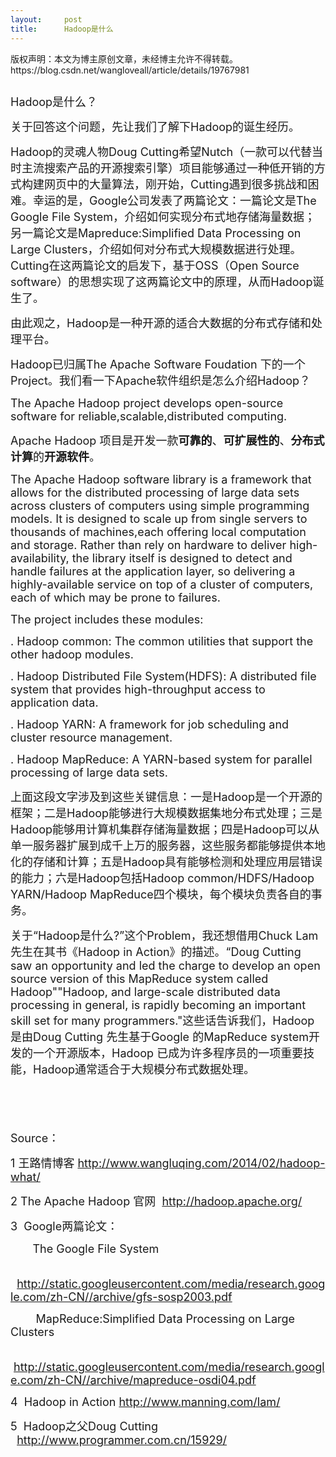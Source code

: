```yaml
---
layout:     post
title:      Hadoop是什么
---
```

<div id="article_content" class="article_content clearfix csdn-tracking-statistics" data-pid="blog" data-mod="popu_307" data-dsm="post">
								<div class="article-copyright">
					版权声明：本文为博主原创文章，未经博主允许不得转载。					https://blog.csdn.net/wangloveall/article/details/19767981				</div>
								            <link rel="stylesheet" href="https://csdnimg.cn/release/phoenix/template/css/ck_htmledit_views-f76675cdea.css">
						<div class="htmledit_views" id="content_views">
                
<p><span style="font-size:18px;"><img src="https://img-blog.csdn.net/20140223220648921?watermark/2/text/aHR0cDovL2Jsb2cuY3Nkbi5uZXQvd2FuZ2xvdmVhbGw=/font/5a6L5L2T/fontsize/400/fill/I0JBQkFCMA==/dissolve/70/gravity/Center" alt=""><br></span></p>
<p><span style="font-size:18px;">Hadoop是什么？</span></p>
<p><span style="font-size:18px;">关于回答这个问题，先让我们了解下Hadoop的诞生经历。</span></p>
<p><span style="font-size:18px;">Hadoop的灵魂人物Doug Cutting希望Nutch（一款可以代替当时主流搜索产品的开源搜索引擎）项目能够通过一种低开销的方式构建网页中的大量算法，刚开始，Cutting遇到很多挑战和困难。幸运的是，Google公司发表了两篇论文：一篇论文是The Google File System，介绍如何实现分布式地存储海量数据；另一篇论文是Mapreduce:Simplified Data Processing on Large Clusters，介绍如何对分布式大规模数据进行处理。Cutting在这两篇论文的启发下，基于OSS（Open
 Source software）的思想实现了这两篇论文中的原理，从而Hadoop诞生了。</span></p>
<p><span style="font-size:18px;">由此观之，Hadoop是一种开源的适合大数据的分布式存储和处理平台。</span></p>
<p><span style="font-size:18px;">Hadoop已归属The Apache Software Foudation 下的一个Project。我们看一下Apache软件组织是怎么介绍Hadoop？</span></p>
<p><span style="font-size:18px;">The Apache Hadoop project develops open-source software for reliable,scalable,distributed computing.</span></p>
<p><span style="font-size:18px;">Apache Hadoop 项目是开发一款<strong>可靠的</strong>、<strong>可扩展性的</strong>、<strong>分布式计算</strong>的<strong>开源软件</strong>。</span></p>
<p><span style="font-size:18px;">The Apache Hadoop software library is a framework that allows for the distributed processing of large data sets across clusters of computers using simple programming models. It is designed to scale up from single servers to thousands
 of machines,each offering local computation and storage. Rather than rely on hardware to deliver high-availability, the library itself is designed to detect and handle failures at the application layer, so delivering a highly-available service on top of a
 cluster of computers, each of which may be prone to failures.</span></p>
<p><span style="font-size:18px;">The project includes these modules:</span></p>
<p><span style="font-size:18px;">. Hadoop common: The common utilities that support the other hadoop modules.</span></p>
<p><span style="font-size:18px;">. Hadoop Distributed File System(HDFS): A distributed file system that provides high-throughput access to application data.</span></p>
<p><span style="font-size:18px;">. Hadoop YARN: A framework for job scheduling and cluster resource management.</span></p>
<p><span style="font-size:18px;">. Hadoop MapReduce: A YARN-based system for parallel processing of large data sets.</span></p>
<p><span style="font-size:18px;">上面这段文字涉及到这些关键信息：一是Hadoop是一个开源的框架；二是Hadoop能够进行大规模数据集地分布式处理；三是Hadoop能够用计算机集群存储海量数据；四是Hadoop可以从单一服务器扩展到成千上万的服务器，这些服务都能够提供本地化的存储和计算；五是Hadoop具有能够检测和处理应用层错误的能力；六是Hadoop包括Hadoop common/HDFS/Hadoop YARN/Hadoop MapReduce四个模块，每个模块负责各自的事务。</span></p>
<p><span style="font-size:18px;">关于“Hadoop是什么?”这个Problem，我还想借用Chuck Lam先生在其书《Hadoop in Action》的描述。“Doug Cutting saw an opportunity and led the charge to develop an open source version of this MapReduce system called Hadoop""Hadoop, and large-scale distributed
 data processing in general, is rapidly becoming an important skill set for many programmers."这些话告诉我们，Hadoop是由Doug Cutting 先生基于Google 的MapReduce system开发的一个开源版本，Hadoop 已成为许多程序员的一项重要技能，Hadoop通常适合于大规模分布式数据处理。</span></p>
<p><span style="font-size:18px;"><br></span></p>
<p><span style="font-size:18px;"><br></span></p>
<p><span style="font-size:18px;">Source：</span></p>
<p><span style="font-size:18px;">1 王路情博客 <a href="http://www.wangluqing.com/2014/02/hadoop-what/" rel="nofollow">http://www.wangluqing.com/2014/02/hadoop-what/</a></span></p>
<p><span style="font-size:18px;">2 The Apache Hadoop 官网  <a href="http://hadoop.apache.org/" rel="nofollow">http://hadoop.apache.org/</a></span></p>
<p><span style="font-size:18px;">3  Google两篇论文：</span></p>
<p><span style="font-size:18px;">       The Google File System  </span></p>
<p><span style="font-size:18px;">        <a href="http://static.googleusercontent.com/media/research.google.com/zh-CN//archive/gfs-sosp2003.pdf" rel="nofollow">http://static.googleusercontent.com/media/research.google.com/zh-CN//archive/gfs-sosp2003.pdf</a></span></p>
<p><span style="font-size:18px;">        MapReduce:Simplified Data Processing on Large Clusters  </span></p>
<p><span style="font-size:18px;">       <a href="http://static.googleusercontent.com/media/research.google.com/zh-CN//archive/mapreduce-osdi04.pdf" rel="nofollow">http://static.googleusercontent.com/media/research.google.com/zh-CN//archive/mapreduce-osdi04.pdf</a></span></p>
<p><span style="font-size:18px;">4  Hadoop in Action <a href="http://www.manning.com/lam/" rel="nofollow">http://www.manning.com/lam/</a></span></p>
<p><span style="font-size:18px;">5  Hadoop之父Doug Cutting   </span><a href="http://www.programmer.com.cn/15929/" rel="nofollow" style="line-height:16.8pt;text-indent:21pt;font-size:18px;">http://www.programmer.com.cn/15929/</a></p>
<p><br></p>
<p><span style="font-size:18px;"><br></span></p>
<p><span style="font-size:18px;"><br></span></p>
<p><span style="font-size:18px;"><br></span></p>
            </div>
                </div>